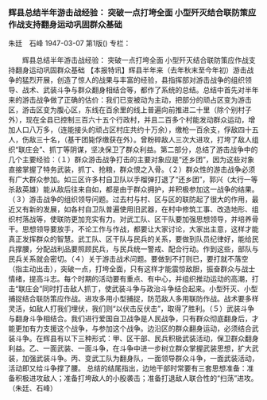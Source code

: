 ### 辉县总结半年游击战经验：  突破一点打垮全面  小型歼灭结合联防策应作战支持翻身运动巩固群众基础
朱廷　石峰
1947-03-07
第1版()
专栏：

　　辉县总结半年游击战经验：
    突破一点打垮全面
    小型歼灭结合联防策应作战支持翻身运动巩固群众基础
    【本报特讯】辉县半年来（去年秋末至今年初）游击战争的猛烈开展，创造了惊人的战果与丰富的经验，县指挥部对游击战争的组织领导、战术、武装斗争与群众翻身相结合等，都作了系统的总结。总结中首先对半年来的游击战争做了正确的估价：我们已变被动为主动，把部分的顽占区变为游击区，游击区变为腹心区，东线在百余里的线上普遍向前推进二十里（除个别村子外），现在全县已控制三百六十五个行政村，并且二百多个村能发动群众运动，增加人口八万多，（连能接头的顽占区村庄共约十万余），缴枪一百余支，俘敌四十五人，伤敌三十名，（基干团毙俘缴获在外）。曾粉碎敌人三次大进攻，打垮了敌人组织“联庄会”、抓丁等阴谋，坚决保卫了群众利益。第二部分，总结了游击战争中的几个主要经验：（１）群众游击战争打击的主要对象应是“还乡团”，因为这些对象直接掌握了特务武装，抓丁、抢粮，群众恨之入骨。（２）群众性的游击战争必须有广大群众参加。如三区许多村自卫队以手榴弹打退了“还乡团”，郭兴（太行一等杀敌英雄）能从敌后往来自如，都是由于群众拥护，并积极参加这一战争的结果。（３）游击战争的组织领导问题。过去村与村、区与区的联防起了很大的作用，最近又有新的发展，如各村自卫队普遍使用旧武器，在村中修筑工事、改造地形、组织村落战等，使联防更加充实有力。对武工队、区干队要加强思想领导，并培养骨干。思想领导要放手，不论工作与作战，都要让大家讨论，大家出主意，这样才能真正发挥群众的智慧。武工队、区干队与民兵的关系，要做到队员纪律好，能给民兵撑腰，分配战利品要照顾民兵，与民兵统一警戒、配合行动。作到这些，部队与民兵关系就会密切。（４）关于游击战术问题。要做到不打则已，要打就不落空（指主动出击），突破一点，打垮全面，只有这样才能震惊敌胆，振奋群众与战士情绪，提高斗志。每个时期的活动要有重点、有中心，并组织推动运动的高潮，打击“联庄会”同时打击敌人抓丁，使武装斗争与政治斗争结合起来。小型歼灭、小型捕捉结合联防策应作战。进攻多用小型捕捉，防范敌人多用联防作战。战术要多样灵活，如敌人打我们埋伏，我们则“以伏击反伏击”，取得了胜利。（５）武装斗争与翻身斗争相结合。我们进行爱国自卫战争是人民战争，只有群众彻底翻身后，才能更加有力支援这个战争，与参加这个战争。边沿区的群众翻身运动，必须结合武装斗争。在辉县有以下三种形式：甲、区干部、民兵积极武装活动，保卫群众翻身利益。乙、一面武装、一面斗争，在斗争中进一步树立群众掌握武装思想，扩大武装，加强武装斗争。丙、变武工队为翻身队，一面领导群众斗争，一面武装活动，活动即又给斗争撑了腰。
    总结的结尾指出，边地干部时常要有三套思想准备：准备积极进攻敌人；准备打垮敌人的小股袭击；准备打退敌人联合性的“扫荡”进攻。
                                                （朱廷、石峰）
